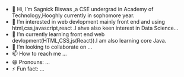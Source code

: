 - 👋 Hi, I’m Sagnick Biswas ,a CSE undergrad in Academy of Technology,Hooghly currently in sophomore year.
- 👀 I’m interested in web devlopment mainly front end and using html,css,javascript,react .I ahve also keen interest in Data Science...
- 🌱 I’m currently learning front end web devlopment(HTML,CSS,js(React)).I am also learning core Java.
- 💞️ I’m looking to collaborate on ...
- 📫 How to reach me ...
- 😄 Pronouns: ...
- ⚡ Fun fact: ...

<!---
code-Sagnick9300/code-Sagnick9300 is a ✨ special ✨ repository because its `README.md` (this file) appears on your GitHub profile.
You can click the Preview link to take a look at your changes.
--->
